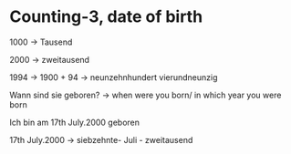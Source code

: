 # Counting-3, date of birth

1000 → Tausend

2000 → zweitausend

1994 → 1900 + 94 → neunzehnhundert vierundneunzig

Wann sind sie geboren? → when were you born/ in which year you were born

Ich bin am 17th July.2000 geboren

17th July.2000 → siebzehnte- Juli - zweitausend